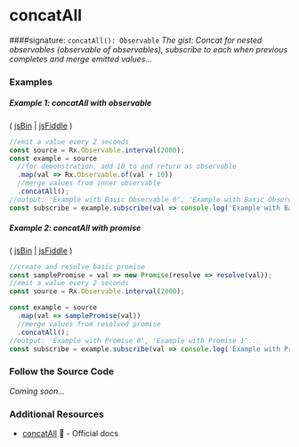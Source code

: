# concatAll
####signature: `concatAll(): Observable`
*The gist: Concat for nested observables (observable of observables), subscribe to each when previous completes and merge emitted values...*


### Examples

##### Example 1: concatAll with observable

( [jsBin](http://jsbin.com/nakinenuva/1/edit?js,console) | [jsFiddle](https://jsfiddle.net/btroncone/8dfuf2y6/) )

```js
//emit a value every 2 seconds
const source = Rx.Observable.interval(2000);
const example = source
  //for demonstration, add 10 to and return as observable
  .map(val => Rx.Observable.of(val + 10))
  //merge values from inner observable
  .concatAll();
//output: 'Example with Basic Observable 0', 'Example with Basic Observable 2'...
const subscribe = example.subscribe(val => console.log('Example with Basic Observable:', val));
```

##### Example 2: concatAll with promise

( [jsBin](http://jsbin.com/bekegeyopu/1/edit?js,console) | [jsFiddle](https://jsfiddle.net/btroncone/w7kp7qLs/) )

```js
//create and resolve basic promise
const samplePromise = val => new Promise(resolve => resolve(val));
//emit a value every 2 seconds
const source = Rx.Observable.interval(2000);

const example = source
  .map(val => samplePromise(val))
  //merge values from resolved promise
  .concatAll();
//output: 'Example with Promise 0', 'Example with Promise 1'...
const subscribe = example.subscribe(val => console.log('Example with Promise:', val));
```

### Follow the Source Code
*Coming soon...*


### Additional Resources
* [concatAll](http://reactivex.io/rxjs/class/es6/Observable.js~Observable.html#instance-method-concatAll) :newspaper: - Official docs